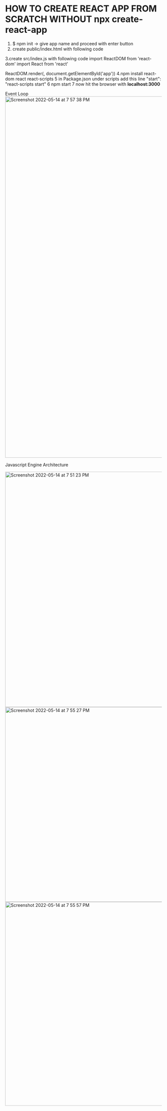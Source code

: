 # HOW TO CREATE REACT APP FROM SCRATCH WITHOUT npx create-react-app
1. $ npm init -> give app name and proceed with enter button
2. create public/index.html with following code
<!-- <html>
    <head>
        My First React App
    </head>
    <body>
        <div id="app"> </div>
    </body>
</html> -->

3.create src/index.js with following code
import ReactDOM from 'react-dom'
import React from 'react'

<!-- const App = () => {
    return <h1>Entering the React World!!!</h1>
}
 -->
ReactDOM.render(<App/>, document.getElementById('app'))
4.npm install react-dom react react-scripts
5 in Package.json under scripts add this line  "start": "react-scripts start"
6 npm start
7 now hit the browser with **localhost:3000**

Event Loop
<img width="1161" alt="Screenshot 2022-05-14 at 7 57 38 PM" src="https://user-images.githubusercontent.com/71251375/168433916-e6007c5b-eb86-4123-8677-f42fd6806781.png">



Javascript Engine Architecture


<img width="756" alt="Screenshot 2022-05-14 at 7 51 23 PM" src="https://user-images.githubusercontent.com/71251375/168429878-456842bf-7e63-4291-83eb-651c16188e51.png">



<img width="626" alt="Screenshot 2022-05-14 at 7 55 27 PM" src="https://user-images.githubusercontent.com/71251375/168429917-a41b23bc-6931-4036-af68-14410b67c610.png">


<img width="655" alt="Screenshot 2022-05-14 at 7 55 57 PM" src="https://user-images.githubusercontent.com/71251375/168429941-eaec41cb-d769-41fb-b20c-641e9e02fdec.png">



